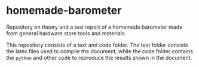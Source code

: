 # homemade-barometer
Repository on theory and a test report of a homemade barometer made from general hardware store tools and materials.

This repository consists of a text and code folder. The text folder consists the latex files used to compile the document, while the code folder contains the `python` and other code to reproduce the results shown in the document.
